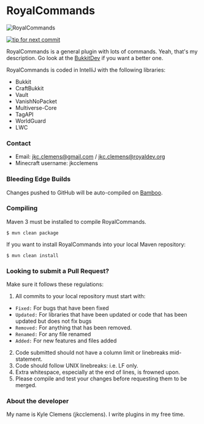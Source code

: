 RoyalCommands
=============

![RoyalCommands](http://dev.bukkit.org/media/images/56/527/RoyalCommandsLogo.png)

[![tip for next commit](https://tip4commit.com/projects/894.svg)](https://tip4commit.com/github/RoyalDev/RoyalCommands)

RoyalCommands is a general plugin with lots of commands. Yeah, that's my description. Go look at the [BukkitDev](http://dev.bukkit.org/server-mods/royalcommands) if you want a better one.

RoyalCommands is coded in IntelliJ with the following libraries:

 * Bukkit
 * CraftBukkit
 * Vault
 * VanishNoPacket
 * Multiverse-Core
 * TagAPI
 * WorldGuard
 * LWC

### Contact

 * Email: jkc.clemens@gmail.com / jkc.clemens@royaldev.org
 * Minecraft username: jkcclemens

### Bleeding Edge Builds

Changes pushed to GitHub will be auto-compiled on [Bamboo](http://ci.royaldev.org).

### Compiling

Maven 3 must be installed to compile RoyalCommands.

```$ mvn clean package```

If you want to install RoyalCommands into your local Maven repository:

```$ mvn clean install```

### Looking to submit a Pull Request?

Make sure it follows these regulations:

 1. All commits to your local repository must start with:
   * ```Fixed:``` For bugs that have been fixed
   * ```Updated:``` For libraries that have been updated or code that has been updated but does not fix bugs
   * ```Removed:``` For anything that has been removed.
   * ```Renamed:``` For any file renamed
   * ```Added:``` For new features and files added
 2. Code submitted should not have a column limit or linebreaks mid-statement.
 3. Code should follow UNIX linebreaks: i.e. LF only.
 4. Extra whitespace, especially at the end of lines, is frowned upon.
 5. Please compile and test your changes before requesting them to be merged.

### About the developer

My name is Kyle Clemens (jkcclemens). I write plugins in my free time.
